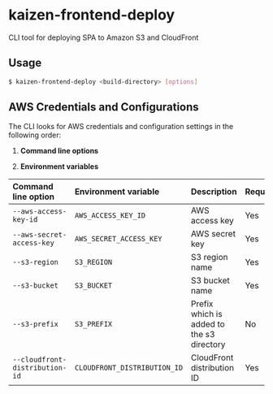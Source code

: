 # kaizen-frontend-deploy

CLI tool for deploying SPA to Amazon S3 and CloudFront

## Usage

```bash
$ kaizen-frontend-deploy <build-directory> [options]
```

## AWS Credentials and Configurations

The CLI looks for AWS credentials and configuration settings in the following order:

1. **Command line options**

2. **Environment variables**

|Command line option|Environment variable|Description|Required?|Example|
|:--|:--|:--|:--|:--|
|`--aws-access-key-id`|`AWS_ACCESS_KEY_ID`|AWS access key|Yes|`AKIAIOSFODNN7EXAMPLE`|
|`--aws-secret-access-key`|`AWS_SECRET_ACCESS_KEY`|AWS secret key|Yes|`wJalrXUtnFEMI/K7MDENG/bPxRfiCYEXAMPLEKEY`|
|`--s3-region`|`S3_REGION`|S3 region name|Yes|`us-west-1`|
|`--s3-bucket`|`S3_BUCKET`|S3 bucket name|Yes|`account-web`|
|`--s3-prefix`|`S3_PREFIX`|Prefix which is added to the s3 directory|No|`popup/`|
|`--cloudfront-distribution-id`|`CLOUDFRONT_DISTRIBUTION_ID`|CloudFront distribution ID|Yes|`EDFDVBD6EXAMPLE`|
